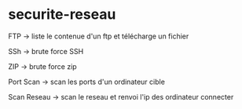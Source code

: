 # securite-reseau

FTP -> liste le contenue d'un ftp et télécharge un fichier

SSh -> brute force SSH

ZIP -> brute force zip

Port Scan -> scan les ports d'un ordinateur cible

Scan Reseau -> scan le reseau et renvoi l'ip des ordinateur connecter
